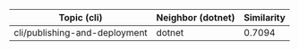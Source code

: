 | Topic (cli) | Neighbor (dotnet) | Similarity |
|-------------|-------------------|------------|
| cli/publishing-and-deployment | dotnet | 0.7094 |
